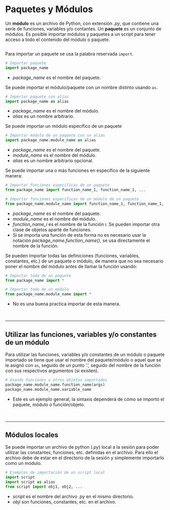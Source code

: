 # Paquetes y Módulos

Un **módulo** es un archivo de Python, con extensión _.py_, que contiene una seríe de funciones, variables y/o contantes. Un **paquete** es un conjunto de módulos. Es posible importar módulos y paquetes a un script para tener acceso a todo el contenido del módulo o paquete.

```{attention} Antes de importar un módulo/paquete externo se tuvo que haber instalado.
```

Para importar un paquete se usa la palabra reservada `import`.
```python
# Importar paquete
import package_name
```
- _package_name_ es el nombre del paquete.

Se puede importar el módulo/paquete con un nombre distinto usando `as`.
```python
# Importar paquete con alias
import package_name as alias
```
- _package_name_ es el nombre del módulo.
- _alias_ es un nombre arbitrario.

Se puede importar un módulo específico de un paquete
```python
# Importar módulo de un paquete con un alias
import package_name.module_name as alias
```
- _package_name_ es el nombre del paquete.
- _module_name_ es el nombre del módulo.
- _alias_ es un nombre arbitrario opcional.

Se puede importar una o más funciones en específico de la siguiente manera:
```python
# Importar funciones especificas de un paquete
from package_name import function_name_1, function_name_1, ... 

# Importar funciones especificas de un módulo de un paquete
from package_name.module_name import function_name_1, function_name_1, ...
```
- _package_name_ es el nombre del paquete.
- _module_name_ es el nombre del módulo.
- _function_name_i_ es el nombre de la función i. Se pueden importar otra clase de objetos aparte de funciones.
- Si se importa una función de esta forma no es necesario usar la notación _package_name.function_name()_, se usa directamente el nombre de la función.

Se pueden importar todas las definiciones (funciones, variables, constantes, etc.) de un paquete o módulo, de manera que no sea necesario poner el nombre del módulo antes de llamar la función usando:
```python
# Importar todo de un paquete
from package_name import *

# Importar todo de un módulo
from package_name.module_name import *
```
- No es una buena practica importar de esta manera.

<br/>

---
## Utilizar las funciones, variables y/o constantes de un módulo

Para utilizar las funciones, variables y/o constantes de un módulo o paquete importado se tiene que usar el nombre del paquete/módulo o aquel que se le asignó con `as`, seguido de un punto ‘.’, seguido del nombre de la función con sus respectivos argumentos (si existen).
```python
# Usando funciones u otros objetos importados
package_name.module_name.function_name(args)
package_name.module_name.variable_name
```
- Este es un ejemplo general, la sintaxis dependerá de cómo se importó el paquete, módulo o función/objeto.

<br/>

---
## Módulos locales

Se puede importar un archivo de python (_.py_) local a la sesión para poder utilizar las constantes, funciones, etc. definidas en el archivo. Para ello el archivo debe de estar en el directorio de la sesión y simplemente importarlo como un módulo.
```python
# Ejemplos de importación de un script local
import script
import script as alias
from script import obj1, obj2, ...
```
- _script_ es el nombre del archivo .py en el mismo directorio.
- _obji_ son funciones, constantes, etc. en el archivo.
